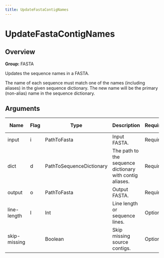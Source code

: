 ```yaml
---
title: UpdateFastaContigNames
---
```


# UpdateFastaContigNames

## Overview
**Group:** FASTA

Updates the sequence names in a FASTA.

The name of each sequence must match one of the names (including aliases) in the given sequence dictionary.  The
new name will be the primary (non-alias) name in the sequence dictionary.

## Arguments

|Name|Flag|Type|Description|Required?|Max Values|Default Value(s)|
|----|----|----|-----------|---------|----------|----------------|
|input|i|PathToFasta|Input FASTA.|Required|1||
|dict|d|PathToSequenceDictionary|The path to the sequence dictionary with contig aliases.|Required|1||
|output|o|PathToFasta|Output FASTA.|Required|1||
|line-length|l|Int|Line length or sequence lines.|Optional|1|100|
|skip-missing||Boolean|Skip missing source contigs.|Optional|1|false|

